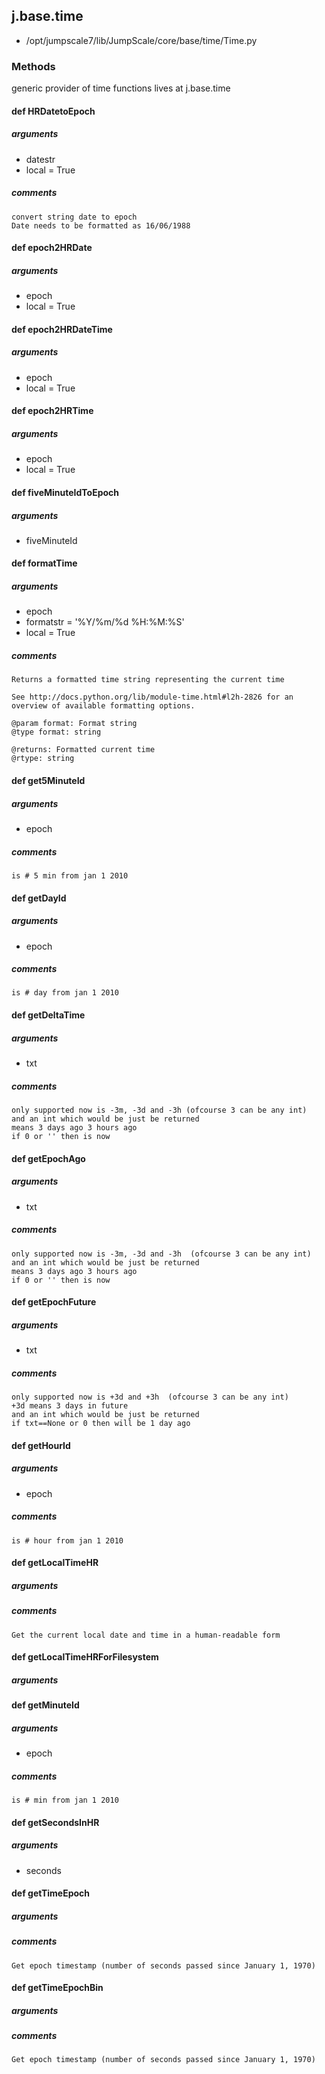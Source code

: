 ## j.base.time

- /opt/jumpscale7/lib/JumpScale/core/base/time/Time.py

### Methods

generic provider of time functions
lives at j.base.time

#### def HRDatetoEpoch 
##### arguments

- datestr
- local = True

##### comments

```
convert string date to epoch
Date needs to be formatted as 16/06/1988

```

#### def epoch2HRDate 
##### arguments

- epoch
- local = True
#### def epoch2HRDateTime 
##### arguments

- epoch
- local = True
#### def epoch2HRTime 
##### arguments

- epoch
- local = True
#### def fiveMinuteIdToEpoch 
##### arguments

- fiveMinuteId
#### def formatTime 
##### arguments

- epoch
- formatstr = '%Y/%m/%d %H:%M:%S'
- local = True

##### comments

```
Returns a formatted time string representing the current time

See http://docs.python.org/lib/module-time.html#l2h-2826 for an
overview of available formatting options.

@param format: Format string
@type format: string

@returns: Formatted current time
@rtype: string

```

#### def get5MinuteId 
##### arguments

- epoch

##### comments

```
is # 5 min from jan 1 2010

```

#### def getDayId 
##### arguments

- epoch

##### comments

```
is # day from jan 1 2010

```

#### def getDeltaTime 
##### arguments

- txt

##### comments

```
only supported now is -3m, -3d and -3h (ofcourse 3 can be any int)
and an int which would be just be returned
means 3 days ago 3 hours ago
if 0 or '' then is now

```

#### def getEpochAgo 
##### arguments

- txt

##### comments

```
only supported now is -3m, -3d and -3h  (ofcourse 3 can be any int)
and an int which would be just be returned
means 3 days ago 3 hours ago
if 0 or '' then is now

```

#### def getEpochFuture 
##### arguments

- txt

##### comments

```
only supported now is +3d and +3h  (ofcourse 3 can be any int)        
+3d means 3 days in future
and an int which would be just be returned
if txt==None or 0 then will be 1 day ago

```

#### def getHourId 
##### arguments

- epoch

##### comments

```
is # hour from jan 1 2010

```

#### def getLocalTimeHR 
##### arguments

##### comments

```
Get the current local date and time in a human-readable form

```

#### def getLocalTimeHRForFilesystem 
##### arguments

#### def getMinuteId 
##### arguments

- epoch

##### comments

```
is # min from jan 1 2010

```

#### def getSecondsInHR 
##### arguments

- seconds
#### def getTimeEpoch 
##### arguments

##### comments

```
Get epoch timestamp (number of seconds passed since January 1, 1970)

```

#### def getTimeEpochBin 
##### arguments

##### comments

```
Get epoch timestamp (number of seconds passed since January 1, 1970)

```

